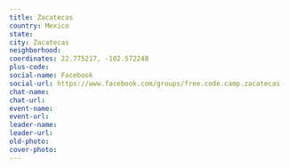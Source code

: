 ```yaml
---
title: Zacatecas
country: Mexico
state: 
city: Zacatecas
neighborhood: 
coordinates: 22.775217, -102.572248
plus-code:
social-name: Facebook
social-url: https://www.facebook.com/groups/free.code.camp.zacatecas
chat-name:
chat-url:
event-name:
event-url:
leader-name:
leader-url:
old-photo: 
cover-photo:
---
```

